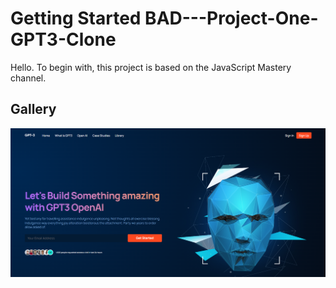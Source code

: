 # Getting Started BAD---Project-One-GPT3-Clone

Hello. To begin with, this project is based on the JavaScript Mastery channel.

## Gallery

![alt text](image_1.png)